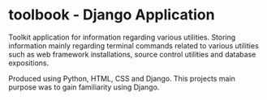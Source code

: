 # toolbook - Django Application
Toolkit application for information regarding various utilities. 
Storing information mainly regarding terminal commands related to various utilities such as web framework installations, source control utilities and database expositions.

Produced using Python, HTML, CSS and Django. This projects main purpose was to gain familiarity using Django.
